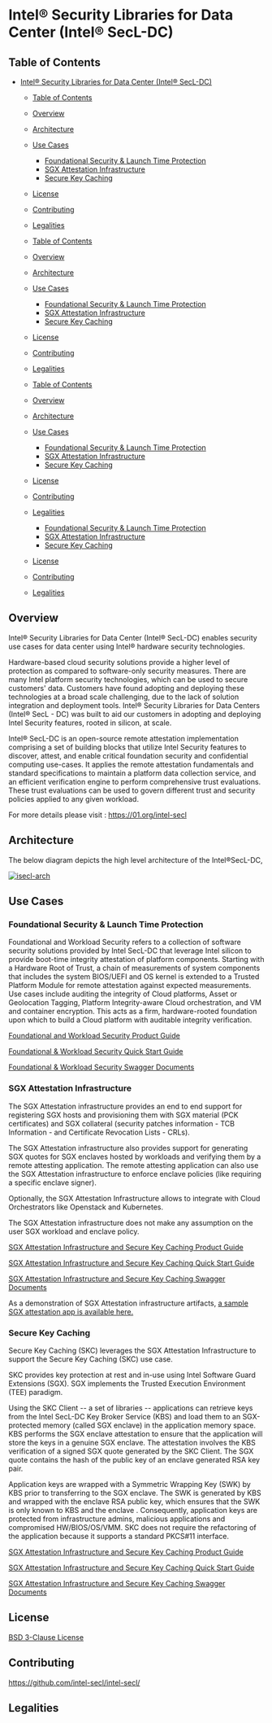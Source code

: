 # Intel® Security Libraries for Data Center (Intel® SecL-DC)

## Table of Contents

- [Intel® Security Libraries for Data Center (Intel® SecL-DC)](#intel-security-libraries-for-data-center-intel-secl-dc)
  - [Table of Contents](#table-of-contents)
  - [Overview](#overview)
  - [Architecture](#architecture)
  - [Use Cases](#use-cases)
    - [Foundational Security & Launch Time Protection](#foundational-security--launch-time-protection)
    - [SGX Attestation Infrastructure](#sgx-attestation-infrastructure)
    - [Secure Key Caching](#secure-key-caching)
  - [License](#license)
  - [Contributing](#contributing)
  - [Legalities](#legalities)

  - [Table of Contents](#table-of-contents)
  - [Overview](#overview)
  - [Architecture](#architecture)
  - [Use Cases](#use-cases)

    - [Foundational Security & Launch Time Protection](#foundational-security--launch-time-protection)
    - [SGX Attestation Infrastructure](#sgx-attestation-infrastructure)
    - [Secure Key Caching](#secure-key-caching)

  - [License](#license)
  - [Contributing](#contributing)
  - [Legalities](#legalities)

  - [Table of Contents](#table-of-contents)

  - [Overview](#overview)
  - [Architecture](#architecture)
  - [Use Cases](#use-cases)

    - [Foundational Security & Launch Time Protection](#foundational-security--launch-time-protection)
    - [SGX Attestation Infrastructure](#sgx-attestation-infrastructure)
    - [Secure Key Caching](#secure-key-caching)

  - [License](#license)

  - [Contributing](#contributing)
  - [Legalities](#legalities)

    - [Foundational Security & Launch Time Protection](#foundational-security--launch-time-protection)
    - [SGX Attestation Infrastructure](#sgx-attestation-infrastructure)
    - [Secure Key Caching](#secure-key-caching)

  - [License](#license)

  - [Contributing](#contributing)
  - [Legalities](#legalities)

## Overview

Intel® Security Libraries for Data Center (Intel® SecL-DC) enables security use cases for data center using Intel® hardware security technologies.

Hardware-based cloud security solutions provide a higher level of protection as compared to software-only security measures. There are many Intel platform security technologies, which can be used to secure customers' data. Customers have found adopting and deploying these technologies at a broad scale challenging, due to the lack of solution integration and deployment tools. Intel® Security Libraries for Data Centers (Intel® SecL - DC) was built to aid our customers in adopting and deploying Intel Security features, rooted in silicon, at scale.

Intel® SecL-DC is an open-source remote attestation implementation comprising a set of building blocks that utilize Intel Security features to discover, attest, and enable critical foundation security and confidential computing use-cases. It applies the remote attestation fundamentals and standard specifications to maintain a platform data collection service, and an efficient verification engine to perform comprehensive trust evaluations. These trust evaluations can be used to govern different trust and security policies applied to any given workload.

For more details please visit : <https://01.org/intel-secl>

## Architecture

The below diagram depicts the high level architecture of the Intel®SecL-DC,

[![isecl-arch](https://github.com/intel-secl/intel-secl/raw/v3.5.0/docs/diagrams/isecl-arch.png)](https://github.com/intel-secl/intel-secl/raw/v3.5.0/docs/diagrams/isecl-arch.png)

## Use Cases

### Foundational Security & Launch Time Protection

Foundational and Workload Security refers to a collection of software security solutions provided by Intel SecL-DC that leverage Intel silicon to provide boot-time integrity attestation of platform components. Starting with a Hardware Root of Trust, a chain of measurements of system components that includes the system BIOS/UEFI and OS kernel is extended to a Trusted Platform Module for remote attestation against expected measurements. Use cases include auditing the integrity of Cloud platforms, Asset or Geolocation Tagging, Platform Integrity-aware Cloud orchestration, and VM and container encryption. This acts as a firm, hardware-rooted foundation upon which to build a Cloud platform with auditable integrity verification.

[Foundational and Workload Security Product Guide](https://github.com/intel-secl/docs/blob/v4.0/develop/product-guides/Foundational%20%26%20Workload%20Security.md)

[Foundational & Workload Security Quick Start Guide](https://github.com/intel-secl/docs/blob/v4.0/develop/quick-start-guides/Foundational%20%26%20Workload%20Security.md)

[Foundational & Workload Security Swagger Documents](https://github.com/intel-secl/docs/tree/v4.0/develop/swagger-docs/foundational-and-workload-security)

### SGX Attestation Infrastructure

The SGX Attestation infrastructure provides an end to end support for registering SGX hosts and provisioning them with SGX material (PCK certificates) and SGX collateral (security patches information - TCB Information - and Certificate Revocation Lists - CRLs).

The SGX Attestation infrastructure also provides support for generating SGX quotes for SGX enclaves hosted by workloads and verifying them by a remote attesting application. The remote attesting application can also use the SGX Attestation infrastructure to enforce enclave policies (like requiring a specific enclave signer).

Optionally, the SGX Attestation Infrastructure allows to integrate with Cloud Orchestrators like Openstack and Kubernetes.

The SGX Attestation infrastructure does not make any assumption on the user SGX workload and enclave policy.

[SGX Attestation Infrastructure and Secure Key Caching Product Guide](https://github.com/intel-secl/docs/blob/v4.0/develop/product-guides/SGX%20infrastructure.md)

[SGX Attestation Infrastructure and Secure Key Caching Quick Start Guide](https://github.com/intel-secl/docs/tree/v4.0/develop/quick-start-guides)

[SGX Attestation Infrastructure and Secure Key Caching Swagger Documents](https://github.com/intel-secl/docs/tree/v4.0/develop/swagger-docs/sgx-infrastructure)

As a demonstration of SGX Attestation infrastructure artifacts, [a sample SGX attestation app is available here.](https://github.com/intel-secl/utils/tree/v4.0/develop/tools/sample-sgx-attestation)

### Secure Key Caching

Secure Key Caching (SKC) leverages the SGX Attestation Infrastructure to support the Secure Key Caching (SKC) use case.

SKC provides key protection at rest and in-use using Intel Software Guard Extensions (SGX). SGX implements the Trusted Execution Environment (TEE) paradigm.

Using the SKC Client -- a set of libraries -- applications can retrieve keys from the Intel SecL-DC Key Broker Service (KBS) and load them to an SGX-protected memory (called SGX enclave) in the application memory space. KBS performs the SGX enclave attestation to ensure that the application will store the keys in a genuine SGX enclave. The attestation involves the KBS verification of a signed SGX quote generated by the SKC Client. The SGX quote contains the hash of the public key of an enclave generated RSA key pair.

Application keys are wrapped with a Symmetric Wrapping Key (SWK) by KBS prior to transferring to the SGX enclave. The SWK is generated by KBS and wrapped with the enclave RSA public key, which ensures that the SWK is only known to KBS and the enclave . Consequently, application keys are protected from infrastructure admins, malicious applications and compromised HW/BIOS/OS/VMM. SKC does not require the refactoring of the application because it supports a standard PKCS#11 interface.

[SGX Attestation Infrastructure and Secure Key Caching Product Guide](https://github.com/intel-secl/docs/blob/v4.0/develop/product-guides/SGX%20Infrastructure.md)

[SGX Attestation Infrastructure and Secure Key Caching Quick Start Guide](https://github.com/intel-secl/docs/tree/v4.0/develop/quick-start-guides/)

[SGX Attestation Infrastructure and Secure Key Caching Swagger Documents](https://github.com/intel-secl/docs/tree/v4.0/develop/swagger-docs/sgx-infrastructure)

## License

[BSD 3-Clause License](https://opensource.org/licenses/BSD-3-Clause)

## Contributing

<https://github.com/intel-secl/intel-secl/>

## Legalities
